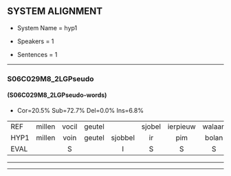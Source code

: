 
## SYSTEM ALIGNMENT

- System Name = hyp1

- Speakers = 1

- Sentences = 1

---

### S06C029M8_2LGPseudo

#### (S06C029M8_2LGPseudo-words)

- Cor=20.5%	Sub=72.7%	Del=0.0%	Ins=6.8%

|  |  |  |  |  |  |  |  |  |  |  |  |  |  |  |  |  |  |  |  |  |  |  |  |  |  |  |  |  |  |  |  |  |  |  |  |  |  |  |  |  |  |  |  |  |
|:--- |:---:|:---:|:---:|:---:|:---:|:---:|:---:|:---:|:---:|:---:|:---:|:---:|:---:|:---:|:---:|:---:|:---:|:---:|:---:|:---:|:---:|:---:|:---:|:---:|:---:|:---:|:---:|:---:|:---:|:---:|:---:|:---:|:---:|:---:|:---:|:---:|:---:|:---:|:---:|:---:|:---:|:---:|:---:|:---:|
| REF | millen | vocil | geutel |  | sjobel | ierpieuw | walaan | erke | haweel |  | saarweng | gevicht | eemde | bepoud | orstalk | veten |  | gefouw | vurpaand | nizung | fiewon | kneurem | vawaai | strellen | zwieten | foetbans | oonste | muider | grijnken | schielstaug | prilsood | * | vloender | milste | veurder | kloeien | ulen | orponk | schodig | ijpo | menuur | spreikje | hiffreeuw | wooien |
| HYP1 | millen | voin | geutel | sjobbel | ir | pim | bolan | erka | haweel | sarwing | geviecht | emde | bepal | oud | orstal | veten | gefol | vuur | tant | misun | fibon | kneren | vawai | strellen | geten | voetbals | onste | medder | grenken | schelstuig | pristo | soot | vlunder | milste | verder | kloeien | ulen | oorponk | shodig | eppel | menuur | spreken | hifreeuw | wouien |
| EVAL |  | S |  | I | S | S | S | S |  | I | S | S | S | S | S |  | I | S | S | S | S | S | S |  | S | S | S | S | S | S | S | S | S |  | S |  |  | S | S | S |  | S | S | S |
---

---
